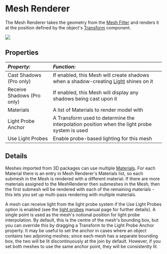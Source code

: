 Mesh Renderer
=============


The <span class=keyword>Mesh Renderer</span> takes the geometry from the [Mesh Filter](class-MeshFilter.html) and renders it at the position defined by the object's [Transform](class-Transform.html) component.

![](http://docwiki.hq.unity3d.com/uploads/Main/InspectorMeshRend35.png)  

Properties
----------



|**_Property:_** |**_Function:_** |
|:---|:---|
|<span class=component>Cast Shadows</span> (Pro only) |If enabled, this <span class=keyword>Mesh</span> will create shadows when a shadow-creating [Light](class-Light.html) shines on it |
|<span class=component>Receive Shadows</span> (Pro only) |If enabled, this Mesh will display any shadows being cast upon it |
|<span class=component>Materials</span> |A list of <span class=keyword>Materials</span> to render model with |
|<span class=component>Light Probe Anchor</span>|A <span class=keyword>Transform</span> used to determine the interpolation position when the light probe system is used|
|<span class=component>Use Light Probes</span>|Enable probe-based lighting for this mesh|

Details
-------


Meshes imported from 3D packages can use multiple [Materials](Materials.html). For each Material there is an entry in Mesh Renderer's Materials list, so each submesh in the Mesh is rendered with a different material. If there are more materials assigned to the MeshRenderer then submeshes in the Mesh, then the first submesh will be rendered with each of the remaining materials - this lets you set up multi-pass rendering with multiple materials.

A mesh can receive light from the <span class=keyword>light probe</span> system if the <span class=component>Use Light Probes</span> option is enabled (see the [light probes](LightProbes.html) manual page for further details). A single point is used as the mesh's notional position for light probe interpolation. By default, this is the centre of the mesh's bounding box, but you can override this by dragging a <span class=keyword>Transform</span> to the <span class=component>Light Probe Anchor</span> property. It may be useful to set the anchor in cases where an object contains two adjoining meshes; since each mesh has a separate bounding box, the two will be lit discontinuously at the join by default. However, if you set both meshes to use the same anchor point, they will be consistently lit.
